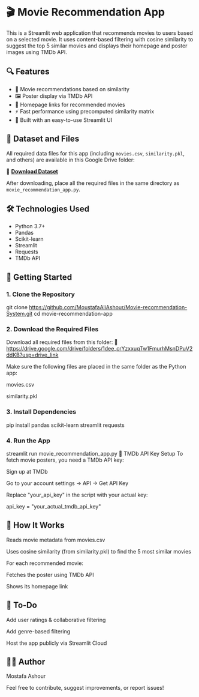 # 🎬 Movie Recommendation App

This is a Streamlit web application that recommends movies to users based on a selected movie. It uses content-based filtering with cosine similarity to suggest the top 5 similar movies and displays their homepage and poster images using TMDb API.

## 🔍 Features

- 🎥 Movie recommendations based on similarity
- 🖼 Poster display via TMDb API
- 🔗 Homepage links for recommended movies
- ⚡ Fast performance using precomputed similarity matrix
- 📱 Built with an easy-to-use Streamlit UI

## 📁 Dataset and Files

All required data files for this app (including `movies.csv`, `similarity.pkl`, and others) are available in this Google Drive folder:

📂 **[Download Dataset](https://drive.google.com/drive/folders/1dee_crYzxxuqTw1FmurhMsnDPuV2ddKB?usp=drive_link)**

After downloading, place all the required files in the same directory as `movie_recommendation_app.py`.

## 🛠 Technologies Used

- Python 3.7+
- Pandas
- Scikit-learn
- Streamlit
- Requests
- TMDb API

## 🚀 Getting Started

### 1. Clone the Repository

git clone https://github.com/MoustafaAliAshour/Movie-recommendation-System.git
cd movie-recommendation-app

### 2. Download the Required Files
Download all required files from this folder:
🔗 https://drive.google.com/drive/folders/1dee_crYzxxuqTw1FmurhMsnDPuV2ddKB?usp=drive_link

Make sure the following files are placed in the same folder as the Python app:

movies.csv

similarity.pkl

### 3. Install Dependencies

pip install pandas scikit-learn streamlit requests

### 4. Run the App

streamlit run movie_recommendation_app.py
🔑 TMDb API Key Setup
To fetch movie posters, you need a TMDb API key:

Sign up at TMDb

Go to your account settings → API → Get API Key

Replace "your_api_key" in the script with your actual key:


api_key = "your_actual_tmdb_api_key"

## 🧠 How It Works
Reads movie metadata from movies.csv

Uses cosine similarity (from similarity.pkl) to find the 5 most similar movies

For each recommended movie:

Fetches the poster using TMDb API

Shows its homepage link

## 📌 To-Do
Add user ratings & collaborative filtering

Add genre-based filtering

Host the app publicly via Streamlit Cloud

## 🙋‍♂️ Author
Mostafa Ashour

Feel free to contribute, suggest improvements, or report issues!








